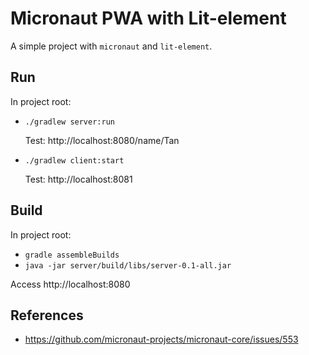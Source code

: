 # Micronaut PWA with Lit-element
A simple project with `micronaut` and `lit-element`.

## Run
In project root:
* `./gradlew server:run`

    Test: http://localhost:8080/name/Tan
* `./gradlew client:start`

    Test: http://localhost:8081

## Build
In project root:
* `gradle assembleBuilds`
* `java -jar server/build/libs/server-0.1-all.jar`

Access http://localhost:8080

## References
* https://github.com/micronaut-projects/micronaut-core/issues/553